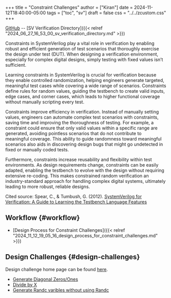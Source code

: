 +++
title = "Constraint Challenges"
author = ["Kiran"]
date = 2024-11-12T18:40:00-05:00
tags = ["toc", "sv"]
draft = false
css = "../../zcustom.css"
+++

[GitHub](https://github.com/24x7fpga/SystemVerilog_Verification/tree/main/sv_verification/cstrs_challenges) -- [SV Verification Directory]({{< relref "2024_06_27_16_53_00_sv_verification_directory.md" >}})

Constraints in SystemVerilog play a vital role in verification by enabling robust and efficient generation of test scenarios that thoroughly exercise the design under test (DUT). When designing a verification environment, especially for complex digital designs, simply testing with fixed values isn’t sufficient.

Learning constraints in SystemVerilog is crucial for verification because they enable controlled randomization, helping engineers generate targeted, meaningful test cases while covering a wide range of scenarios. Constraints define rules for random values, guiding the testbench to create valid inputs, edge cases, and corner cases, which leads to higher functional coverage without manually scripting every test.

Constraints improve efficiency in verification. Instead of manually setting values, engineers can automate complex test scenarios with constraints, saving time and improving the thoroughness of testing. For example, a constraint could ensure that only valid values within a specific range are generated, avoiding pointless scenarios that do not contribute to meaningful coverage. This ability to guide randomness toward meaningful scenarios also aids in discovering design bugs that might go undetected in fixed or manually coded tests.

Furthermore, constraints increase reusability and flexibility within test environments. As design requirements change, constraints can be easily adapted, enabling the testbench to evolve with the design without requiring extensive re-coding. This makes constrained random verification an industry-standard approach for handling complex digital systems, ultimately leading to more robust, reliable designs.

Cited source: Spear, C., &amp; Tumbush, G. (2012). [SystemVerilog for Verification: A Guide to Learning the Testbench Language Features](https://link.springer.com/book/10.1007/978-1-4614-0715-7)


## Workflow {#workflow}

-   [Design Process for Constraint Challenges]({{< relref "2024_11_12_19_05_16_design_process_for_constraint_challenges.md" >}})


## Design Challenges {#design-challenges}

Design challenge home page can be found [here](https://github.com/24x7fpga/SystemVerilog_Verification/tree/main/sv_verification/cstrs_challenges).

-   [Generate Diagonal Zeros/Ones](https://github.com/24x7fpga/SystemVerilog_Verification/tree/main/sv_verification/cstrs_challenges/diag_zero)
-   [Divide by X](https://github.com/24x7fpga/SystemVerilog_Verification/tree/main/sv_verification/cstrs_challenges/div_by_X)
-   [Generate Randc varibles without using Randc](https://github.com/24x7fpga/SystemVerilog_Verification/tree/main/sv_verification/cstrs_challenges)
